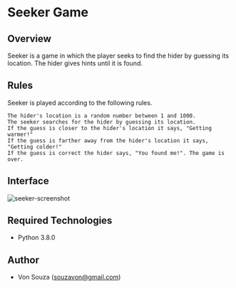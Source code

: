 # Seeker Game

##  Overview
Seeker is a game in which the player seeks to find the hider by guessing its location. The hider gives hints until it is found.

## Rules
Seeker is played according to the following rules.

    The hider's location is a random number between 1 and 1000.
    The seeker searches for the hider by guessing its location.
    If the guess is closer to the hider's location it says, "Getting warmer!"
    If the guess is farther away from the hider's location it says, "Getting colder!"
    If the guess is correct the hider says, "You found me!". The game is over.

 ## Interface
![seeker-screenshot](https://github.com/vonsouza/Seeker-Game/assets/94578866/0834f939-d648-4417-a808-b47a5669268a)


 ## Required Technologies
* Python 3.8.0

 ## Author
* Von Souza (souzavon@gmail.com)
